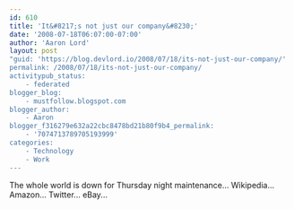 ```yaml
---
id: 610
title: 'It&#8217;s not just our company&#8230;'
date: '2008-07-18T06:07:00-07:00'
author: 'Aaron Lord'
layout: post
"guid: 'https://blog.devlord.io/2008/07/18/its-not-just-our-company/'
permalink: /2008/07/18/its-not-just-our-company/
activitypub_status:
    - federated
blogger_blog:
    - mustfollow.blogspot.com
blogger_author:
    - Aaron
blogger_f316279e632a22cbc8478bd21b80f9b4_permalink:
    - '7074713789705193999'
categories:
    - Technology
    - Work
---
```


The whole world is down for Thursday night maintenance...  Wikipedia... Amazon... Twitter...  eBay...<div class="blogger-post-footer"><img width='1' height='1' src='' alt='' /></div>